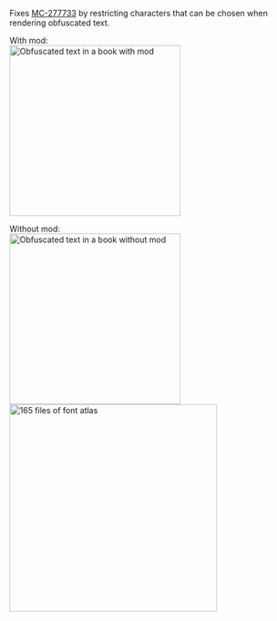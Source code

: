 Fixes [MC-277733](https://bugs.mojang.com/browse/MC-277733) by restricting characters that can be chosen when rendering obfuscated text.

With mod:</br>
<img src="https://cdn.modrinth.com/data/cached_images/5a5df8386fddd7b71d6fda744c8a708e841934d4.png" alt="Obfuscated text in a book with mod" width="300">

Without mod:</br>
<img src="https://cdn.modrinth.com/data/cached_images/a0e8bb87ad838f85d4e8adc931267abd1bee5c8c.png" alt="Obfuscated text in a book without mod" width="300">
<img src="https://cdn.modrinth.com/data/cached_images/f1081edbf5c2380371b59482ff496bff19b3afa6.png" alt="165 files of font atlas" width="364">